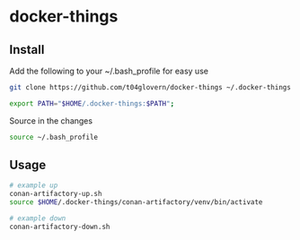 # docker-things

## Install

Add the following to your ~/.bash_profile for easy use

```bash
git clone https://github.com/t04glovern/docker-things ~/.docker-things
```

```bash
export PATH="$HOME/.docker-things:$PATH";
```

Source in the changes

```bash
source ~/.bash_profile
```

## Usage

```bash
# example up
conan-artifactory-up.sh
source $HOME/.docker-things/conan-artifactory/venv/bin/activate

# example down
conan-artifactory-down.sh
```
